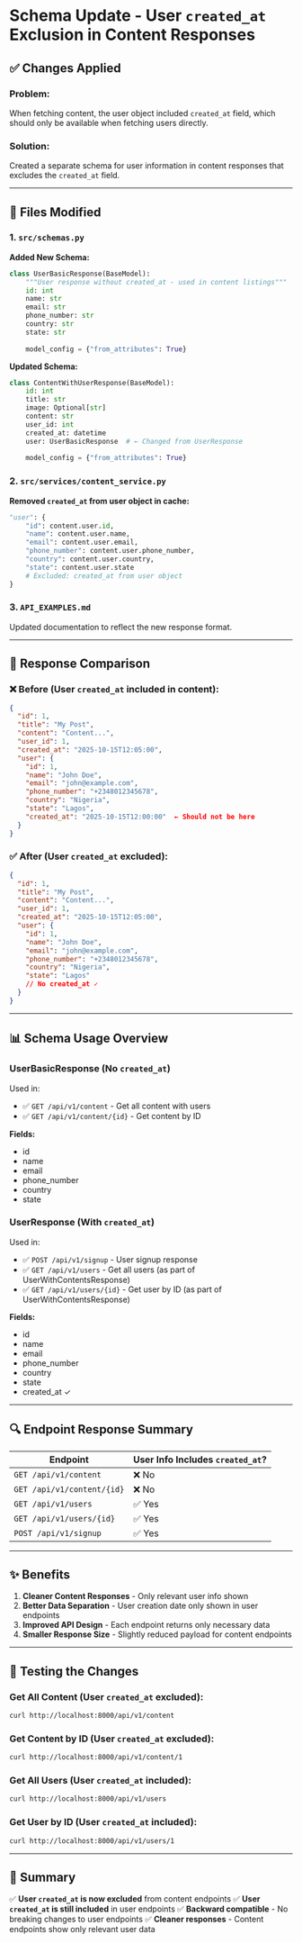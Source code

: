 # Schema Update - User `created_at` Exclusion in Content Responses

## ✅ Changes Applied

### **Problem:**
When fetching content, the user object included `created_at` field, which should only be available when fetching users directly.

### **Solution:**
Created a separate schema for user information in content responses that excludes the `created_at` field.

---

## 📝 Files Modified

### 1. **`src/schemas.py`**

**Added New Schema:**
```python
class UserBasicResponse(BaseModel):
    """User response without created_at - used in content listings"""
    id: int
    name: str
    email: str
    phone_number: str
    country: str
    state: str
    
    model_config = {"from_attributes": True}
```

**Updated Schema:**
```python
class ContentWithUserResponse(BaseModel):
    id: int
    title: str
    image: Optional[str]
    content: str
    user_id: int
    created_at: datetime
    user: UserBasicResponse  # ← Changed from UserResponse
    
    model_config = {"from_attributes": True}
```

### 2. **`src/services/content_service.py`**

**Removed `created_at` from user object in cache:**
```python
"user": {
    "id": content.user.id,
    "name": content.user.name,
    "email": content.user.email,
    "phone_number": content.user.phone_number,
    "country": content.user.country,
    "state": content.user.state
    # Excluded: created_at from user object
}
```

### 3. **`API_EXAMPLES.md`**

Updated documentation to reflect the new response format.

---

## 🎯 Response Comparison

### ❌ Before (User `created_at` included in content):
```json
{
  "id": 1,
  "title": "My Post",
  "content": "Content...",
  "user_id": 1,
  "created_at": "2025-10-15T12:05:00",
  "user": {
    "id": 1,
    "name": "John Doe",
    "email": "john@example.com",
    "phone_number": "+2348012345678",
    "country": "Nigeria",
    "state": "Lagos",
    "created_at": "2025-10-15T12:00:00"  ← Should not be here
  }
}
```

### ✅ After (User `created_at` excluded):
```json
{
  "id": 1,
  "title": "My Post",
  "content": "Content...",
  "user_id": 1,
  "created_at": "2025-10-15T12:05:00",
  "user": {
    "id": 1,
    "name": "John Doe",
    "email": "john@example.com",
    "phone_number": "+2348012345678",
    "country": "Nigeria",
    "state": "Lagos"
    // No created_at ✓
  }
}
```

---

## 📊 Schema Usage Overview

### **UserBasicResponse** (No `created_at`)
Used in:
- ✅ `GET /api/v1/content` - Get all content with users
- ✅ `GET /api/v1/content/{id}` - Get content by ID

**Fields:**
- id
- name
- email
- phone_number
- country
- state

### **UserResponse** (With `created_at`)
Used in:
- ✅ `POST /api/v1/signup` - User signup response
- ✅ `GET /api/v1/users` - Get all users (as part of UserWithContentsResponse)
- ✅ `GET /api/v1/users/{id}` - Get user by ID (as part of UserWithContentsResponse)

**Fields:**
- id
- name
- email
- phone_number
- country
- state
- created_at ✓

---

## 🔍 Endpoint Response Summary

| Endpoint | User Info Includes `created_at`? |
|----------|----------------------------------|
| `GET /api/v1/content` | ❌ No |
| `GET /api/v1/content/{id}` | ❌ No |
| `GET /api/v1/users` | ✅ Yes |
| `GET /api/v1/users/{id}` | ✅ Yes |
| `POST /api/v1/signup` | ✅ Yes |

---

## ✨ Benefits

1. **Cleaner Content Responses** - Only relevant user info shown
2. **Better Data Separation** - User creation date only shown in user endpoints
3. **Improved API Design** - Each endpoint returns only necessary data
4. **Smaller Response Size** - Slightly reduced payload for content endpoints

---

## 🧪 Testing the Changes

### Get All Content (User `created_at` excluded):
```bash
curl http://localhost:8000/api/v1/content
```

### Get Content by ID (User `created_at` excluded):
```bash
curl http://localhost:8000/api/v1/content/1
```

### Get All Users (User `created_at` included):
```bash
curl http://localhost:8000/api/v1/users
```

### Get User by ID (User `created_at` included):
```bash
curl http://localhost:8000/api/v1/users/1
```

---

## 📌 Summary

✅ **User `created_at` is now excluded** from content endpoints
✅ **User `created_at` is still included** in user endpoints
✅ **Backward compatible** - No breaking changes to user endpoints
✅ **Cleaner responses** - Content endpoints show only relevant user data
